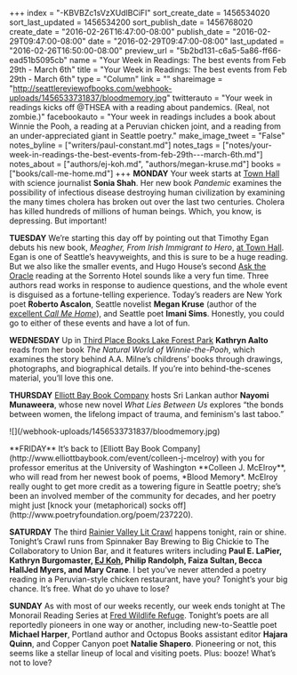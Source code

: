 +++
index = "-KBVBZc1sVzXUdlBCiFI"
sort_create_date = 1456534020
sort_last_updated = 1456534200
sort_publish_date = 1456768020
create_date = "2016-02-26T16:47:00-08:00"
publish_date = "2016-02-29T09:47:00-08:00"
date = "2016-02-29T09:47:00-08:00"
last_updated = "2016-02-26T16:50:00-08:00"
preview_url = "5b2bd131-c6a5-5a86-ff66-ead51b5095cb"
name = "Your Week in Readings: The best events from Feb 29th - March 6th"
title = "Your Week in Readings: The best events from Feb 29th - March 6th"
type = "Column"
link = ""
shareimage = "http://seattlereviewofbooks.com/webhook-uploads/1456533731837/bloodmemory.jpg"
twitterauto = "Your week in readings kicks off @THSEA with a reading about pandemics. (Real, not zombie.)"
facebookauto = "Your week in readings includes a book about Winnie the Pooh, a reading at a Peruvian chicken joint, and a reading from an under-appreciated giant in Seattle poetry."
make_image_tweet = "False"
notes_byline = ["writers/paul-constant.md"]
notes_tags = ["notes/your-week-in-readings-the-best-events-from-feb-29th---march-6th.md"]
notes_about = ["authors/ej-koh.md", "authors/megan-kruse.md"]
books = ["books/call-me-home.md"]
+++
**MONDAY** Your week starts at [Town Hall](http://www2.bookstore.washington.edu/_events/events_cal.taf?evmonth=02&evyear=2016&eventid=2015121110254900&pre=20160221&pst=20160229) with science journalist **Sonia Shah**. Her new book *Pandemic* examines the possibility of infectious disease destroying human civilization by examining the many times cholera has broken out over the last two centuries. Cholera has killed hundreds of millions of human beings. Which, you know, is depressing. But important!

**TUESDAY**  We’re starting this day off by pointing out that Timothy Egan debuts his new book, *Meagher, From Irish Immigrant to Hero*, [at Town Hall](https://townhallseattle.org/event/timothy-egan-2/). Egan is one of Seattle’s heavyweights, and this is sure to be a huge reading. But we also like the smaller events, and Hugo House’s second [Ask the Oracle](https://www.facebook.com/events/172118549825910/) reading at the Sorrento Hotel sounds like a very fun time. Three authors read works in response to audience questions, and the whole event is disguised as a fortune-telling experience. Today’s readers are New York poet **Roberto Ascalon**, Seattle novelist **Megan Kruse** (author of the [excellent *Call Me Home*](http://seattlereviewofbooks.com/reviews/tolstoys-unhappy-family-moves-to-the-northwest/)), and Seattle poet **Imani Sims**. Honestly, you could go to either of these events and have a lot of fun.

**WEDNESDAY** Up in [Third Place Books Lake Forest Park](http://www.thirdplacebooks.com/event/kathryn-aalto-natural-world-winnie-pooh-walk-through-forest-inspired-hundred-acre-wood)  **Kathryn Aalto** reads from her book *The Natural World of Winnie-the-Pooh*, which examines the story behind A.A. Milne’s childrens’ books through drawings, photographs, and biographical details. If you’re into behind-the-scenes material, you’ll love this one.

**THURSDAY** [Elliott Bay Book Company](https://www.facebook.com/events/1741557519409192/)  hosts Sri Lankan author **Nayomi Munaweera**, whose new novel *What Lies Between Us* explores “the bonds between women, the lifelong impact of trauma, and feminism's last taboo.” 

<p class="image-left">![](/webhook-uploads/1456533731837/bloodmemory.jpg)</p>**FRIDAY** It’s back to [Elliott Bay Book Company](http://www.elliottbaybook.com/event/colleen-j-mcelroy) with you for professor emeritus at the University of Washington **Colleen J. McElroy**, who will read from her newest book of poems, *Blood Memory*. McElroy really ought to get more credit as a towering figure in Seattle poetry; she’s been an involved member of the community for decades, and her poetry might just [knock your (metaphorical) socks off](http://www.poetryfoundation.org/poem/237220).

**SATURDAY** The third [Rainier Valley Lit Crawl](https://www.facebook.com/events/230258920644420/) happens tonight, rain or shine. Tonight’s Crawl runs from Spinnaker Bay Brewing to Big Chickie to The Collaboratory to Union Bar, and it features writers including **Paul E. LaPier, Kathryn Burgomaster, [EJ Koh](http://seattlereviewofbooks.com/notes/2015/10/06/korean-war/), Philip Randolph, Faiza Sultan, Becca HallJed Myers, and Mary Crane**. I bet you’ve never attended a poetry reading in a Peruvian-style chicken restaurant, have you? Tonight’s your big chance. It’s free. What do yo uhave to lose?

**SUNDAY** As with most of our weeks recently, our week ends tonight at The Monorail Reading Series at [Fred Wildlife Refuge](https://www.facebook.com/events/1670245093227275/). Tonight’s poets are all reportedly pioneers in one way or another, including new-to-Seattle poet **Michael Harper**, Portland author and Octopus Books assistant editor **Hajara Quinn**, and Copper Canyon poet **Natalie Shapero**.  Pioneering or not, this seems like a stellar lineup of local and visiting poets. Plus: booze! What’s not to love?